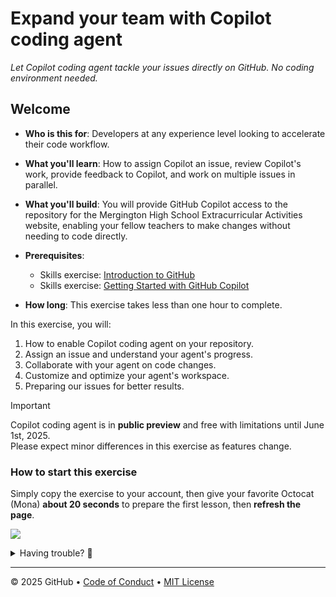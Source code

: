 # Expand your team with Copilot coding agent

_Let Copilot coding agent tackle your issues directly on GitHub. No coding environment needed._

## Welcome

- **Who is this for**: Developers at any experience level looking to accelerate their code workflow.
- **What you'll learn**: How to assign Copilot an issue, review Copilot's work, provide feedback to Copilot, and work on multiple issues in parallel.
- **What you'll build**: You will provide GitHub Copilot access to the repository for the Mergington High School Extracurricular Activities website, enabling your fellow teachers to make changes without needing to code directly.
- **Prerequisites**:

  - Skills exercise: [Introduction to GitHub](https://github.com/skills/introduction-to-github)
  - Skills exercise: [Getting Started with GitHub Copilot](https://github.com/skills/getting-started-with-github-copilot)

- **How long**: This exercise takes less than one hour to complete.

In this exercise, you will:

1. How to enable Copilot coding agent on your repository.
1. Assign an issue and understand your agent's progress.
1. Collaborate with your agent on code changes.
1. Customize and optimize your agent's workspace.
1. Preparing our issues for better results.

> [!IMPORTANT]
> Copilot coding agent is in **public preview** and free with limitations until June 1st, 2025.  
> Please expect minor differences in this exercise as features change.

### How to start this exercise

Simply copy the exercise to your account, then give your favorite Octocat (Mona) **about 20 seconds** to prepare the first lesson, then **refresh the page**.

[![](https://img.shields.io/badge/Copy%20Exercise-%E2%86%92-1f883d?style=for-the-badge&logo=github&labelColor=197935)](https://github.com/new?template_owner=skills&template_name=expand-your-team-with-copilot&owner=%40me&name=skills-expand-your-team-with-copilot&description=Exercise:+Expand+your+team+with+GitHub+Copilot+coding+agent&visibility=public)

<details>
<summary>Having trouble? 🤷</summary><br/>

When copying the exercise, we recommend the following settings:

- For owner, choose your personal account or an organization to host the repository.

- We recommend creating a public repository, since private repositories will use Actions minutes.

If the exercise isn't ready in 20 seconds, please check the [Actions](../../actions) tab.

- Check to see if a job is running. Sometimes it simply takes a bit longer.

- If the page shows a failed job, please submit an issue. Nice, you found a bug! 🐛

</details>

---

&copy; 2025 GitHub &bull; [Code of Conduct](https://www.contributor-covenant.org/version/2/1/code_of_conduct/code_of_conduct.md) &bull; [MIT License](https://gh.io/mit)
